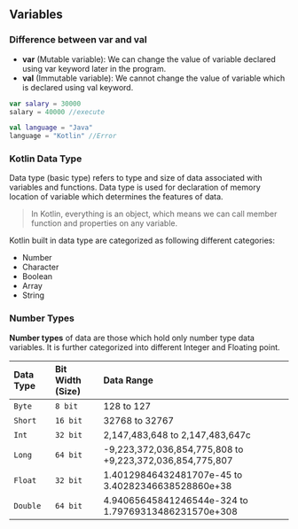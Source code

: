 ## Variables

### Difference between var and val

- **var** (Mutable variable): We can change the value of variable declared using var keyword later in the program.
- **val** (Immutable variable): We cannot change the value of variable which is declared using val keyword.

```kotlin
var salary = 30000
salary = 40000 //execute  

val language = "Java"
language = "Kotlin" //Error  
```

### Kotlin Data Type

Data type (basic type) refers to type and size of data associated with variables and functions. Data type is used for
declaration of memory location of variable which determines the features of data.

> In Kotlin, everything is an object, which means we can call member function and properties on any variable.

Kotlin built in data type are categorized as following different categories:

- Number
- Character
- Boolean
- Array
- String

### Number Types
**Number types** of data are those which hold only number type data variables. It is further categorized into different Integer and Floating point.

| Data Type | Bit Width (Size) | Data Range                      |
|:----------|:-----------------|:--------------------------------|
| `Byte`    | `8 bit`          | 128 to 127                      |
| `Short`        | `16 bit`               | 32768 to 32767                  |
| `Int`        | `32 bit`               | 2,147,483,648 to 2,147,483,647c |
| `Long`        | `64 bit`               |  -9,223,372,036,854,775,808 to +9,223,372,036,854,775,807                               |
| `Float`        | `32 bit`               |  1.40129846432481707e-45 to 3.40282346638528860e+38                               |
| `Double`        | `64 bit`               |  4.94065645841246544e-324 to 1.79769313486231570e+308                               |
